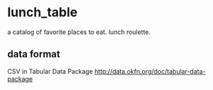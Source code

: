 lunch_table
===========

a catalog of favorite places to eat. lunch roulette.

## data format

CSV in Tabular Data Package http://data.okfn.org/doc/tabular-data-package
